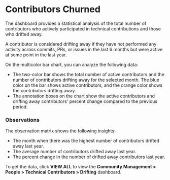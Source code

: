 # Contributors Churned

The dashboard provides a statistical analysis of the total number of contributors who actively participated in technical contributions and those who drifted away.

A contributor is considered drifting away if they have not performed any activity across commits, PRs, or issues in the last 6 months but were active at some point in the last year.

On the multicolor bar chart, you can analyze the following data:

* The two-color bar shows the total number of active contributors and the number of contributors drifting away for the selected month. The blue color on the bar shows active contributors, and the orange color shows the contributors drifting away.&#x20;
* The annotation boxes on the chart show the active contributors and drifting away contributors' percent change compared to the previous period.

### Observations

The observation matrix shows the following insights:

* The month when there was the highest number of contributors drifted away last year.
* The average number of contributors drifted away last year.
* The percent change in the number of drifted away contributors last year.

To get the data, click **VIEW ALL** to view the **Community Management > People > Technical Contributors > Drifting** dashboard.

